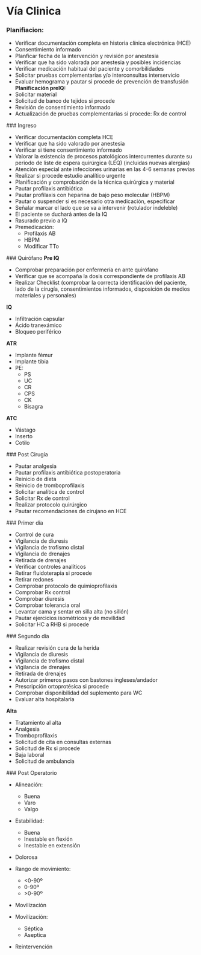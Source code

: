 # Vía Clinica
### Planifiacion:
- Verificar documentación completa en historia clínica electrónica (HCE)
- Consentimiento informado
- Planficar fecha de la intervención y revisión por anestesia
- Verificar que ha sido valorada por anestesia y posibles incidencias
- Verificar medicación habitual del paciente y comorbilidades
- Solicitar pruebas complementarias y/o interconsultas interservicio
- Evaluar hemograma y pautar si procede de prevención de transfusión
**Planificación preIQ:**
- Solicitar material
- Solicitud de banco de tejidos si procede
- Revisión de consentimiento informado
- Actualización de pruebas complementarias si procede: Rx de control
          
### Ingreso
- Verificar documentación completa HCE  
- Verificar que ha sido valorado por anestesia  
- Verificar si tiene consentimiento informado  
- Valorar la existencia de procesos patológicos intercurrentes durante su periodo de liste de espera quirúrgica (LEQ) (incluidas nuevas alergias)  
- Atención especial ante infecciones urinarias en las 4-6 semanas previas  
- Realizar si procede estudio analítico urgente  
- Planificación y comprobación de la técnica quirúrgica y material  
- Pautar profilaxis antibiótica  
- Pautar profilaxis con heparina de bajo peso molecular (HBPM)  
- Pautar o suspender si es necesario otra medicación, especificar  
- Señalar marcar el lado que se va a intervenir (rotulador indeleble)  
- El paciente se duchará antes de la IQ  
- Rasurado previo a IQ  
- Premedicación:  
  - Profilaxis AB  
  - HBPM  
  - Modificar TTo  

### Quirófano
**Pre IQ**
- Comprobar preparación por enfermería en ante quirófano  
- Verificar que se acompaña la dosis correspondiente de profilaxis AB  
- Realizar Checklist (comprobar la correcta identificación del paciente, lado de la cirugía, consentimientos informados, disposición de medios materiales y personales)

**IQ**
- Infiltración capsular  
- Ácido tranexámico  
- Bloqueo periférico

**ATR**  
- Implante fémur  
- Implante tibia  
- PE:  
  - PS  
  - UC  
  - CR  
  - CPS  
  - CK  
  - Bisagra 

**ATC**
- Vástago  
- Inserto  
- Cotilo  

### Post Cirugía
- Pautar analgesia  
- Pautar profilaxis antibiótica postoperatoria  
- Reinicio de dieta  
- Reinicio de tromboprofilaxis  
- Solicitar analítica de control  
- Solicitar Rx de control  
- Realizar protocolo quirúrgico  
- Pautar recomendaciones de cirujano en HCE  

### Primer día
- Control de cura  
- Vigilancia de diuresis  
- Vigilancia de trofismo distal  
- Vigilancia de drenajes  
- Retirada de drenajes  
- Verificar controles analíticos  
- Retirar fluidoterapia si procede  
- Retirar redones  
- Comprobar protocolo de quimioprofilaxis  
- Comprobar Rx control  
- Comprobar diuresis  
- Comprobar tolerancia oral  
- Levantar cama y sentar en silla alta (no sillón)  
- Pautar ejercicios isométricos y de movilidad  
- Solicitar HC a RHB si procede  

### Segundo día
- Realizar revisión cura de la herida  
- Vigilancia de diuresis  
- Vigilancia de trofismo distal  
- Vigilancia de drenajes  
- Retirada de drenajes  
- Autorizar primeros pasos con bastones ingleses/andador  
- Prescripción ortoprotésica si procede  
- Comprobar disponibilidad del suplemento para WC  
- Evaluar alta hospitalaria

**Alta**
- Tratamiento al alta  
- Analgesia  
- Tromboprofilaxis  
- Solicitud de cita en consultas externas  
- Solicitud de Rx si procede  
- Baja laboral  
- Solicitud de ambulancia  

### Post Operatorio
- Alineación:  
  - Buena  
  - Varo  
  - Valgo  

- Estabilidad:  
  - Buena  
  - Inestable en flexión  
  - Inestable en extensión  

- Dolorosa  

- Rango de movimiento:  
  - <0-90º  
  - 0-90º  
  - \>0-90º

- Movilización  

- Movilización:  
  - Séptica  
  - Aseptica  

- Reintervención  

          
        
      